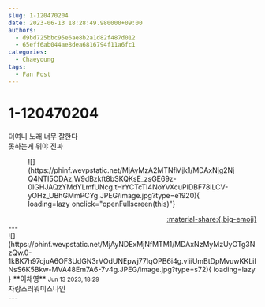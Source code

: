 ```yaml
---
slug: 1-120470204
date: 2023-06-13 18:28:49.980000+09:00
authors:
  - d9bd725bbc95e6ae8b2a1d82f487d012
  - 65eff6ab044ae8dea6816794f11a6fc1
categories:
  - Chaeyoung
tags:
  - Fan Post
---
```


# 1-120470204

<div class="post-container" markdown="1">
<div class="content-container md-sidebar__scrollwrap" markdown="1">

더여니 노래 너무 잘한다<br>못하는게 뭐야 진짜
<figure markdown="1">
![](https://phinf.wevpstatic.net/MjAyMzA2MTNfMjk1/MDAxNjg2NjQ4NTI5ODAz.W9dBzkft8bSKQKsE_zsGE69z-0IGHJAQzYMdYLmfUNcg.tHrYCTcTI4NoYvXcuPIDBF78lLCV-yOHz_UBhGMmPCYg.JPEG/image.jpg?type=e1920){ loading=lazy onclick="openFullscreen(this)"}
</figure>


</div>
</div>

<div style="text-align: right;" markdown="1">
<a href="https://weverse.io/fromis9/fanpost/1-120470204" style="text-align: right;">:material-share:{.big-emoji}</a>
</div>
---

<div class="comments-container md-sidebar__scrollwrap" markdown="1">
<div class="comment" markdown="1">
<div class='id-container' markdown="1">
![](https://phinf.wevpstatic.net/MjAyNDExMjNfMTM1/MDAxNzMyMzUyOTg3NzQw.0-1kBK7h97cjuA6OF3UdGN3rVOdUNEpwj77IqOPB6i4g.vliiUmBtDpMvuwKKLiINsS6K5Bkw-MVA48Em7A6-7v4g.JPEG/image.jpg?type=s72){ loading=lazy }
**<span class="artist">이채영</span>** <small>Jun 13 2023, 18:29</small><br>
</div>
<div class='comment-body' markdown="1">
자랑스러워미스나인
</div>
</div>
</div>
---
